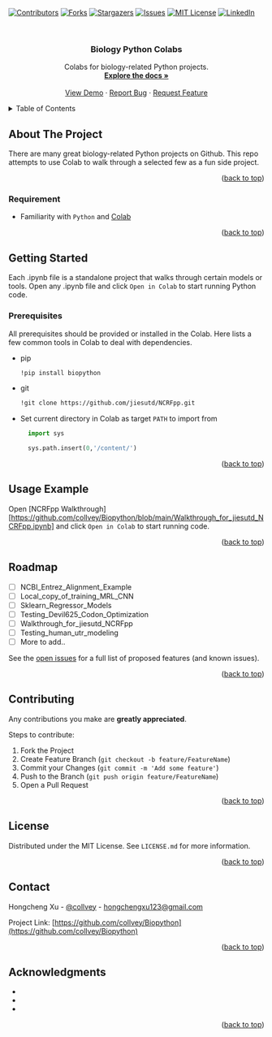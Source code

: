 <div id="top"></div>

[![Contributors][contributors-shield]][contributors-url]
[![Forks][forks-shield]][forks-url]
[![Stargazers][stars-shield]][stars-url]
[![Issues][issues-shield]][issues-url]
[![MIT License][license-shield]][license-url]
[![LinkedIn][linkedin-shield]][linkedin-url]

<!-- PROJECT LOGO -->
<br />
<div align="center">
  <!-- <a href="https://github.com/github_username/repo_name">
    <img src="images/logo.png" alt="Logo" width="80" height="80">
  </a> -->

<h3 align="center">Biology Python Colabs</h3>

  <p align="center">
    Colabs for biology-related Python projects.
    <br />
    <a href="https://github.com/collvey/Biopython"><strong>Explore the docs »</strong></a>
    <br />
    <br />
    <a href="https://github.com/collvey/Biopython">View Demo</a>
    ·
    <a href="https://github.com/collvey/Biopython/issues">Report Bug</a>
    ·
    <a href="https://github.com/collvey/Biopython/issues">Request Feature</a>
  </p>
</div>



<!-- TABLE OF CONTENTS -->
<details>
  <summary>Table of Contents</summary>
  <ol>
    <li>
      <a href="#about-the-project">About The Project</a>
      <ul>
        <li><a href="#built-with">Built With</a></li>
      </ul>
    </li>
    <li>
      <a href="#getting-started">Getting Started</a>
      <ul>
        <li><a href="#prerequisites">Prerequisites</a></li>
      </ul>
    </li>
    <li><a href="#usage-example">Usage Example</a></li>
    <li><a href="#roadmap">Roadmap</a></li>
    <li><a href="#contributing">Contributing</a></li>
    <li><a href="#license">License</a></li>
    <li><a href="#contact">Contact</a></li>
    <li><a href="#acknowledgments">Acknowledgments</a></li>
  </ol>
</details>



<!-- ABOUT THE PROJECT -->
## About The Project

There are many great biology-related Python projects on Github. This repo attempts to use Colab to walk through a selected few as a fun side project.

<p align="right">(<a href="#top">back to top</a>)</p>



### Requirement

* Familiarity with `Python` and [Colab](https://colab.research.google.com/)

<p align="right">(<a href="#top">back to top</a>)</p>



<!-- GETTING STARTED -->
 ## Getting Started

Each .ipynb file is a standalone project that walks through certain models or tools. Open any .ipynb file and click `Open in Colab` to start running Python code.

### Prerequisites

All prerequisites should be provided or installed in the Colab. Here lists a few common tools in Colab to deal with dependencies.
* pip
  ```sh
  !pip install biopython
  ```
* git
  ```sh
  !git clone https://github.com/jiesutd/NCRFpp.git
  ```
* Set current directory in Colab as target `PATH` to import from
  ```py
    import sys

    sys.path.insert(0,'/content/')
  ```

<p align="right">(<a href="#top">back to top</a>)</p>



<!-- USAGE EXAMPLES -->
## Usage Example

Open [NCRFpp Walkthrough][https://github.com/collvey/Biopython/blob/main/Walkthrough_for_jiesutd_NCRFpp.ipynb] and click `Open in Colab` to start running code.

<p align="right">(<a href="#top">back to top</a>)</p>



<!-- ROADMAP -->
## Roadmap

- [ ] NCBI_Entrez_Alignment_Example
- [ ] Local_copy_of_training_MRL_CNN
- [ ] Sklearn_Regressor_Models
- [ ] Testing_Devil625_Codon_Optimization
- [ ] Walkthrough_for_jiesutd_NCRFpp
- [ ] Testing_human_utr_modeling
- [ ] More to add..

See the [open issues](https://github.com/collvey/Biopython/issues) for a full list of proposed features (and known issues).

<p align="right">(<a href="#top">back to top</a>)</p>



<!-- CONTRIBUTING -->
## Contributing

Any contributions you make are **greatly appreciated**.

Steps to contribute:

1. Fork the Project
2. Create Feature Branch (`git checkout -b feature/FeatureName`)
3. Commit your Changes (`git commit -m 'Add some feature'`)
4. Push to the Branch (`git push origin feature/FeatureName`)
5. Open a Pull Request

<p align="right">(<a href="#top">back to top</a>)</p>



<!-- LICENSE -->
## License

Distributed under the MIT License. See `LICENSE.md` for more information.

<p align="right">(<a href="#top">back to top</a>)</p>



<!-- CONTACT -->
## Contact

Hongcheng Xu - [@collvey](https://twitter.com/collvey) - hongchengxu123@gmail.com

Project Link: [https://github.com/collvey/Biopython](https://github.com/collvey/Biopython)

<p align="right">(<a href="#top">back to top</a>)</p>



<!-- ACKNOWLEDGMENTS -->
## Acknowledgments

* []()
* []()
* []()

<p align="right">(<a href="#top">back to top</a>)</p>



<!-- MARKDOWN LINKS & IMAGES -->
<!-- https://www.markdownguide.org/basic-syntax/#reference-style-links -->
[contributors-shield]: https://img.shields.io/github/contributors/collvey/Biopython.svg?style=for-the-badge
[contributors-url]: https://github.com/collvey/Biopython/graphs/contributors
[forks-shield]: https://img.shields.io/github/forks/collvey/Biopython.svg?style=for-the-badge
[forks-url]: https://github.com/collvey/Biopython/network/members
[stars-shield]: https://img.shields.io/github/stars/collvey/Biopython.svg?style=for-the-badge
[stars-url]: https://github.com/collvey/Biopython/stargazers
[issues-shield]: https://img.shields.io/github/issues/collvey/Biopython.svg?style=for-the-badge
[issues-url]: https://github.com/collvey/Biopython/issues
[license-shield]: https://img.shields.io/github/license/collvey/Biopython.svg?style=for-the-badge
[license-url]: https://github.com/collvey/Biopython/blob/master/LICENSE.txt
[linkedin-shield]: https://img.shields.io/badge/-LinkedIn-black.svg?style=for-the-badge&logo=linkedin&colorB=555
[linkedin-url]: https://linkedin.com/in/linkedin_username
[product-screenshot]: images/screenshot.png
